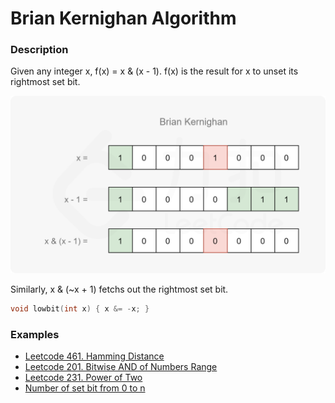 # Brian Kernighan Algorithm

### Description

Given any integer x,  f(x) = x & (x - 1).  f(x) is the result for x to unset its rightmost set bit.

![example](<../.gitbook/assets/image (1) (1) (1) (1) (1) (1) (1) (1) (1) (1) (1) (1) (1) (1) (1).png>)

Similarly, x & (\~x + 1) fetchs out the rightmost set bit.

```cpp
void lowbit(int x) { x &= -x; }
```

### Examples

* [Leetcode 461. Hamming Distance](https://leetcode.com/problems/hamming-distance/)
* [Leetcode 201. Bitwise AND of Numbers Range](https://leetcode.com/problems/bitwise-and-of-numbers-range/)
* [Leetcode 231. Power of Two](https://leetcode.com/problems/power-of-two/)
* [Number of set bit from 0 to n](https://leetcode.cn/problems/w3tCBm/)
